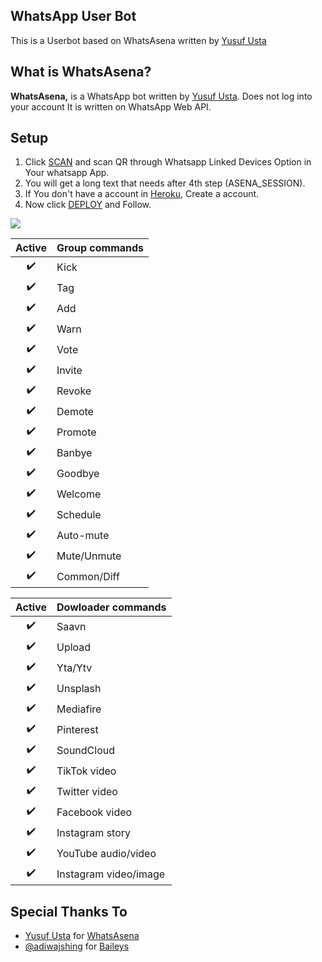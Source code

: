 
## WhatsApp User Bot
This is a Userbot based on WhatsAsena written by [Yusuf Usta](https://github.com/Quiec)

## What is WhatsAsena?
**WhatsAsena,** is a WhatsApp bot written by [Yusuf Usta](https://github.com/Quiec). Does not log into your account It is written on WhatsApp Web API.

## Setup
1. Click [SCAN](https://replit.com/@Nightbot2O/baileys-qr) and scan QR through Whatsapp Linked Devices Option in Your whatsapp App.
2. You will get a long text that needs after 4th step (ASENA_SESSION).
3. If You don't have a account in [Heroku](https://signup.heroku.com/), Create a account.
4. Now click [DEPLOY](https://heroku.com/deploy?template=https://github.com/lyfe00011/whatsapp-bot) and Follow.

<a href="https://github.com/lyfe00011/whatsapp-bot/wiki/"><img src="https://img.shields.io/badge/plugins sponcered by lyfe-blue?style=for-the-badge&logo=appveyor%22"/></a>



|   Active  |   Group commands    | 
:---------: | :-------------------| 
|   ✔️   | Kick                  |
|   ✔️   | Tag                   |
|   ✔️   | Add                   |
|   ✔️   | Warn                  |
|   ✔️   | Vote                  |
|   ✔️   | Invite                |
|   ✔️   | Revoke                |     
|   ✔️   | Demote                |
|   ✔️   | Promote               |
|   ✔️   | Banbye                |
|   ✔️   | Goodbye               | 
|   ✔️   | Welcome               | 
|   ✔️   | Schedule              |
|   ✔️   | Auto-mute             |
|   ✔️   | Mute/Unmute           |
|   ✔️   | Common/Diff           |


|  Active | Dowloader commands    |
|:-------:| :---------------------|
|   ✔️   | Saavn                 |
|   ✔️   | Upload                |
|   ✔️   | Yta/Ytv               |
|   ✔️   | Unsplash              |
|   ✔️   | Mediafire             |
|   ✔️   | Pinterest             |
|   ✔️   | SoundCloud            |
|   ✔️   | TikTok video          |
|   ✔️   | Twitter video         |
|   ✔️   | Facebook video        |
|   ✔️   | Instagram story       |
|   ✔️   | YouTube audio/video   |
|   ✔️   | Instagram video/image |


## Special Thanks To
- [Yusuf Usta](https://github.com/Quiec) for [WhatsAsena](https://github.com/yusufusta/WhatsAsena)
- [@adiwajshing](https://github.com/adiwajshing) for [Baileys](https://github.com/adiwajshing/Baileys) 
